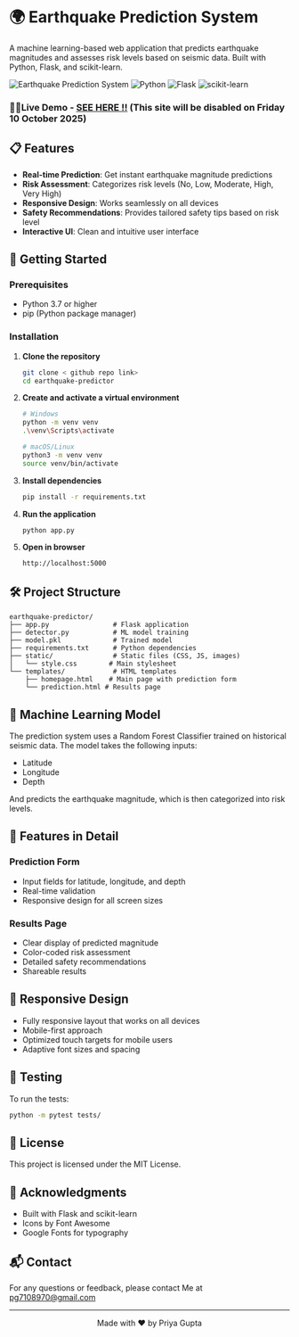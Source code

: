 # 🌍 Earthquake Prediction System

A machine learning-based web application that predicts earthquake magnitudes and assesses risk levels based on seismic data. Built with Python, Flask, and scikit-learn.

![Earthquake Prediction System](https://img.shields.io/badge/status-active-success)
![Python](https://img.shields.io/badge/python-3.7+-blue.svg)
![Flask](https://img.shields.io/badge/flask-2.0.1-green.svg)
![scikit-learn](https://img.shields.io/badge/scikit--learn-1.0.2-orange.svg)

### 🎥🎥Live Demo - [SEE HERE !!](https://priya02.pythonanywhere.com/)   (This site will be disabled on Friday 10 October 2025)

## 📋 Features

- **Real-time Prediction**: Get instant earthquake magnitude predictions
- **Risk Assessment**: Categorizes risk levels (No, Low, Moderate, High, Very High)
- **Responsive Design**: Works seamlessly on all devices
- **Safety Recommendations**: Provides tailored safety tips based on risk level
- **Interactive UI**: Clean and intuitive user interface

## 🚀 Getting Started

### Prerequisites

- Python 3.7 or higher
- pip (Python package manager)

### Installation

1. **Clone the repository**
   ```bash
   git clone < github repo link>
   cd earthquake-predictor
   ```

2. **Create and activate a virtual environment**
   ```bash
   # Windows
   python -m venv venv
   .\venv\Scripts\activate
   
   # macOS/Linux
   python3 -m venv venv
   source venv/bin/activate
   ```

3. **Install dependencies**
   ```bash
   pip install -r requirements.txt
   ```

4. **Run the application**
   ```bash
   python app.py
   ```

5. **Open in browser**
   ```
   http://localhost:5000
   ```

## 🛠️ Project Structure

```
earthquake-predictor/
├── app.py                # Flask application
├── detector.py           # ML model training
├── model.pkl             # Trained model
├── requirements.txt      # Python dependencies
├── static/               # Static files (CSS, JS, images)
│   └── style.css        # Main stylesheet
└── templates/            # HTML templates
    ├── homepage.html    # Main page with prediction form
    └── prediction.html # Results page
```

## 🤖 Machine Learning Model

The prediction system uses a Random Forest Classifier trained on historical seismic data. The model takes the following inputs:

- Latitude
- Longitude
- Depth

And predicts the earthquake magnitude, which is then categorized into risk levels.

## 🌟 Features in Detail

### Prediction Form
- Input fields for latitude, longitude, and depth
- Real-time validation
- Responsive design for all screen sizes

### Results Page
- Clear display of predicted magnitude
- Color-coded risk assessment
- Detailed safety recommendations
- Shareable results

## 📱 Responsive Design

- Fully responsive layout that works on all devices
- Mobile-first approach
- Optimized touch targets for mobile users
- Adaptive font sizes and spacing

## 🧪 Testing

To run the tests:

```bash
python -m pytest tests/
```

## 📄 License

This project is licensed under the MIT License.

## 🙏 Acknowledgments

- Built with Flask and scikit-learn
- Icons by Font Awesome
- Google Fonts for typography

## 📬 Contact

For any questions or feedback, please contact Me at pg7108970@gmail.com 

---

<div align="center">
  Made with ❤️ by Priya Gupta
</div>
